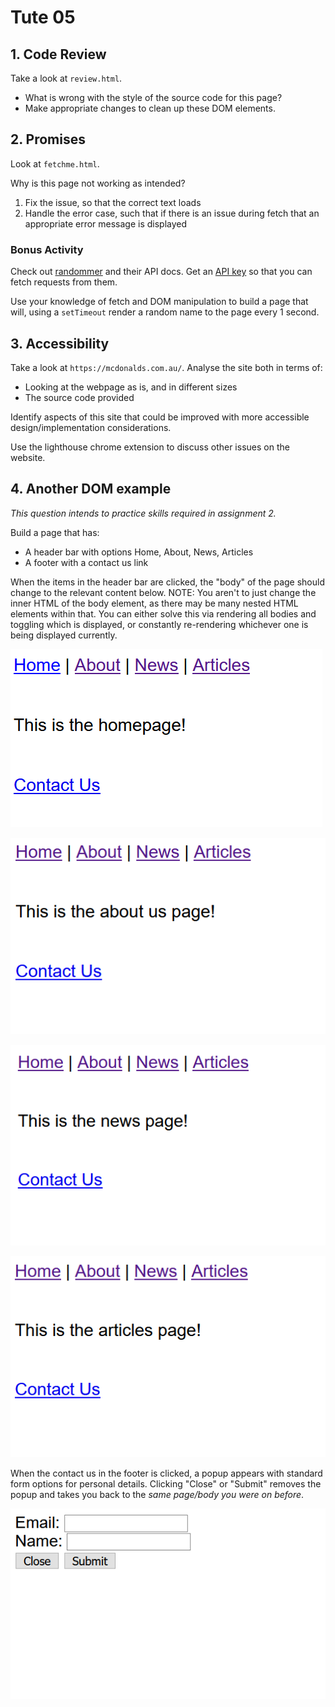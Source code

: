 # Tute 05

## 1. Code Review

Take a look at `review.html`.
 * What is wrong with the style of the source code for this page?
 * Make appropriate changes to clean up these DOM elements.

## 2. Promises

Look at `fetchme.html`.

Why is this page not working as intended?

1. Fix the issue, so that the correct text loads
2. Handle the error case, such that if there is an issue during fetch that an appropriate error message is displayed

### Bonus Activity

Check out [randommer](https://randommer.io/api/swagger-docs/index.html) and their API docs. Get an [API key](https://randommer.io/randommer-api) so that you can fetch requests from them.

Use your knowledge of fetch and DOM manipulation to build a page that will, using a `setTimeout` render a random name to the page every 1 second.

## 3. Accessibility

Take a look at `https://mcdonalds.com.au/`. Analyse the site both in terms of:
 * Looking at the webpage as is, and in different sizes
 * The source code provided

Identify aspects of this site that could be improved with more accessible design/implementation considerations.

Use the lighthouse chrome extension to discuss other issues on the website.

## 4. Another DOM example

*This question intends to practice skills required in assignment 2.*

Build a page that has:
 * A header bar with options Home, About, News, Articles
 * A footer with a contact us link

When the items in the header bar are clicked, the "body" of the page should change to the relevant content below. NOTE: You aren't to just change the inner HTML of the body element, as there may be many nested HTML elements within that. You can either solve this via rendering all bodies and toggling which is displayed, or constantly re-rendering whichever one is being displayed currently.

![](dom1.png)

![](dom2.png)

![](dom3.png)

![](dom4.png)

When the contact us in the footer is clicked, a popup appears with standard form options for personal details. Clicking "Close" or "Submit" removes the popup and takes you back to the *same page/body you were on before*.

![](dom5.png)
